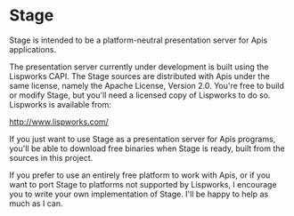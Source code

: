 # Stage

Stage is intended to be a platform-neutral presentation server for
Apis applications.

The presentation server currently under development is built using the
Lispworks CAPI. The Stage sources are distributed with Apis under the
same license, namely the Apache License, Version 2.0. You're free to
build or modify Stage, but you'll need a licensed copy of Lispworks to
do so. Lispworks is available from:

  http://www.lispworks.com/

If you just want to use Stage as a presentation server for Apis
programs, you'll be able to download free binaries when Stage is
ready, built from the sources in this project.

If you prefer to use an entirely free platform to work with Apis, or
if you want to port Stage to platforms not supported by Lispworks, I
encourage you to write your own implementation of Stage. I'll be happy
to help as much as I can.

